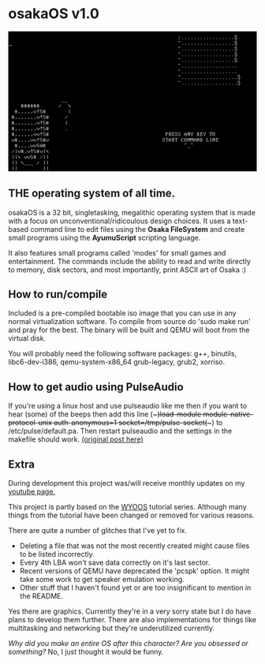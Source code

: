 # osakaOS v1.0
![](cube.gif)

<h2>THE operating system of all time.</h2>

osakaOS is a 32 bit, singletasking, megalithic operating system that is made with a focus on unconventional/ridicoulous design choices. It uses a text-based command line to edit files using the <b>Osaka FileSystem</b> and create small programs using the <b>AyumuScript</b> scripting language. 

It also features small programs called 'modes' for small games and entertainment. The commands include the ability to read and write directly to memory, disk sectors, and most importantly, print ASCII art of Osaka :)


<h2>How to run/compile</h2>

Included is a pre-compiled bootable iso image that you can use in any normal virtualization software.
To compile from source do 'sudo make run' and pray for the best. The binary will be built and QEMU will boot from the virtual disk.

You will probably need the following software packages: g++, binutils, libc6-dev-i386, qemu-system-x86_64 grub-legacy, grub2, xorriso.


<h2>How to get audio using PulseAudio</h2>

If you're using a linux host and use pulseaudio like me then if you want to hear (some) of the beeps then add this line
(~~~)load-module module-native-protocol-unix auth-anonymous=1 socket=/tmp/pulse-socket(~~~)
to /etc/pulse/default.pa. Then restart pulseaudio and the settings in the makefile should work. <a href="https://stackoverflow.com/questions/59988019/emulator-pulseaudio-access-denied">(original post here)</a>


<h2>Extra</h2>

During development this project was/will receive monthly updates on my <a href="https://www.youtube.com/@dpacarana">youtube page.</a>

This project is partly based on the <a href="https://github.com/AlgorithMan-de/wyoos">WYOOS</a> tutorial series. Although many things from the tutorial have been changed or removed for various reasons.

There are quite a number of glitches that I've yet to fix. 
<ul>
  <li>Deleting a file that was not the most recently created might cause files to be listed incorrectly.</li>
  <li>Every 4th LBA won't save data correctly on it's last sector.</li>
  <li>Recent versions of QEMU have deprecated the 'pcspk' option. It might take some work to get speaker emulation working.</li>
  <li>Other stuff that I haven't found yet or are too insignificant to mention in the README.</li>
</ul>

Yes there are graphics. Currently they're in a very sorry state but I do have plans to develop them further. There are also implementations for things like multitasking and networking but they're underutilized currently.

<i>Why did you make an entire OS after this character? Are you obsessed or something?</i>
No, I just thought it would be funny.

